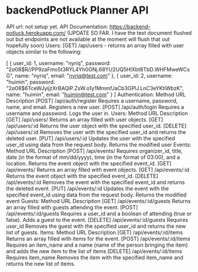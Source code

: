 # backendPotluck Planner API
API url: not setup yet.
API Documentation: https://backend-potluck.herokuapp.com/
(UPDATE SO FAR. I have the text document flushed out but endpoints are not available at the moment will flush that out hopefully soon)
Users:
[GET] /api/users - returns an array filled with user objects similar to the following:

[
  {
        user_id: 1,
        username: "nyriq",
        password: "$2a$08$R//PP9zaFmo5t3RYL4Yh0ONj.68YU2UQ5HlXbt8TbD.WHFMweWCsG",
        name: "nyriq",
        email: "nyriq@test.com"
    },
    {
        user_id: 2,
        username: "huimin",
        password: "$2a$08$6TceWJyijzXrBAQlP.ZsW.o1y1MmmfJaCb3GPlJ.LnC3eYKtiWbzK",
        name: "huimin",
        email: "huimin@test.com"
    }
]
Authentication:
Method	URL	Description
[POST]	/api/auth/register	Requires a username, password, name, and email. Registers a new user.
[POST]	/api/auth/login	Requires a username and password. Logs the user in.
Users:
Method	URL	Description
[GET]	/api/users/	Returns an array filled with user objects.
[GET]	/api/users/:id	Returns the user object with the specified user_id.
[DELETE]	/api/users/:id	Removes the user with the specified user_id and returns the deleted user.
[PUT]	/api/users/:id	Updates the user with the specified user_id using data from the request body. Returns the modified user
Events:
Method	URL	Description
[POST]	/api/events/	Requires organizer_id, title, date (in the format of mm/dd/yyyy), time (in the format of 03:00), and a location. Returns the event object with the specified event_id.
[GET]	/api/events/	Returns an array filled with event objects.
[GET]	/api/events/:id	Returns the event object with the specified event_id.
[DELETE]	/api/events/:id	Removes the event with the specified event_id and returns the deleted event.
[PUT]	/api/events/:id	Updates the event with the specified event_id using data from the request body. Returns the modified event
Guests:
Method	URL	Description
[GET]	/api/events/:id/guests	Returns an array filled with guests attending the event.
[POST]	/api/events/:id/guests	Requires a user_id and a boolean of attending (true or false). Adds a guest to the event.
[DELETE]	/api/events/:id/guests	Requires user_id Removes the guest with the specified user_id and returns the new list of guests.
Items:
Method	URL	Description
[GET]	/api/events/:id/items	Returns an array filled with items for the event.
[POST]	/api/events/:id/items	Requires an item_name and a name (name of the person bringing the item) and adds the new item to the list of items
[DELETE]	/api/events/:id/items	Requires item_name Removes the item with the specified item_name and returns the new list of items.